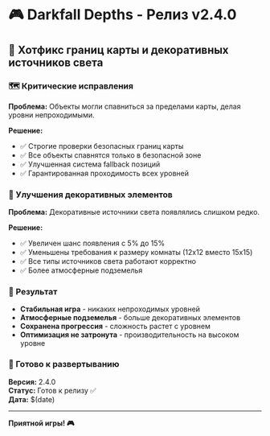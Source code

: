 # 🎮 Darkfall Depths - Релиз v2.4.0

## 🔧 Хотфикс границ карты и декоративных источников света

### 🗺️ Критические исправления

**Проблема:** Объекты могли спавниться за пределами карты, делая уровни непроходимыми.

**Решение:**
- ✅ Строгие проверки безопасных границ карты
- ✅ Все объекты спавнятся только в безопасной зоне
- ✅ Улучшенная система fallback позиций
- ✅ Гарантированная проходимость всех уровней

### 🌟 Улучшения декоративных элементов

**Проблема:** Декоративные источники света появлялись слишком редко.

**Решение:**
- ✅ Увеличен шанс появления с 5% до 15%
- ✅ Уменьшены требования к размеру комнаты (12x12 вместо 15x15)
- ✅ Все типы источников света работают корректно
- ✅ Более атмосферные подземелья

### 🎯 Результат

- **Стабильная игра** - никаких непроходимых уровней
- **Атмосферные подземелья** - больше декоративных элементов
- **Сохранена прогрессия** - сложность растет с уровнем
- **Оптимизация не затронута** - производительность на высоком уровне

### 🚀 Готово к развертыванию

**Версия:** 2.4.0  
**Статус:** Готов к релизу ✅  
**Дата:** $(date)

---

**Приятной игры! 🎮**
